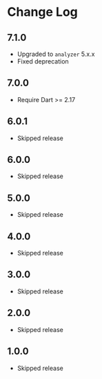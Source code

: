 # Change Log

## 7.1.0

* Upgraded to `analyzer` 5.x.x
* Fixed deprecation

## 7.0.0

* Require Dart >= 2.17

## 6.0.1

* Skipped release

## 6.0.0

* Skipped release

## 5.0.0

* Skipped release

## 4.0.0

* Skipped release

## 3.0.0

* Skipped release

## 2.0.0

* Skipped release

## 1.0.0

* Skipped release
